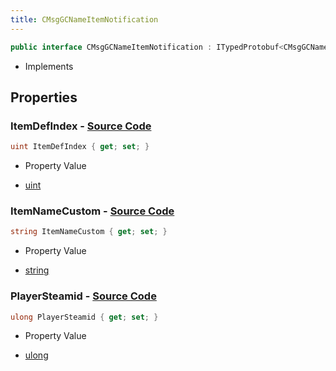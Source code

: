 ```yaml
---
title: CMsgGCNameItemNotification
---
```


```csharp
public interface CMsgGCNameItemNotification : ITypedProtobuf<CMsgGCNameItemNotification>, INativeHandle
```

- Implements

## Properties

### **ItemDefIndex** - [Source Code](https://github.com/swiftly-solution/swiftlys2/blob/main/managed/src/SwiftlyS2.Generated/Protobufs/Interfaces/CMsgGCNameItemNotification.cs#L16)

```csharp
uint ItemDefIndex { get; set; }
```

- Property Value

- [uint](https://learn.microsoft.com/dotnet/api/system.uint32)

### **ItemNameCustom** - [Source Code](https://github.com/swiftly-solution/swiftlys2/blob/main/managed/src/SwiftlyS2.Generated/Protobufs/Interfaces/CMsgGCNameItemNotification.cs#L19)

```csharp
string ItemNameCustom { get; set; }
```

- Property Value

- [string](https://learn.microsoft.com/dotnet/api/system.string)

### **PlayerSteamid** - [Source Code](https://github.com/swiftly-solution/swiftlys2/blob/main/managed/src/SwiftlyS2.Generated/Protobufs/Interfaces/CMsgGCNameItemNotification.cs#L13)

```csharp
ulong PlayerSteamid { get; set; }
```

- Property Value

- [ulong](https://learn.microsoft.com/dotnet/api/system.uint64)

